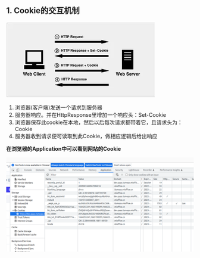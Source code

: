 ## 1. Cookie的交互机制

![](../../../操作/assets/2022-11-08-10-45-25-image.png)

1. 浏览器(客户端)发送一个请求到服务器
2. 服务器响应。并在HttpResponse里增加一个响应头：Set-Cookie
3. 浏览器保存此cookie在本地，然后以后每次请求都带着它，且请求头为：Cookie
4. 服务器收到请求便可读取到此Cookie，做相应逻辑后给出响应

**在浏览器的Application中可以看到网站的Cookie**

![](../../../操作/assets/2022-11-08-10-46-13-image.png)
